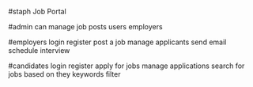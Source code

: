 #staph 
Job Portal

#admin
can manage job posts users employers

#employers
login register post a job manage applicants send email schedule interview 

#candidates
login register apply for jobs manage applications search for jobs based on they keywords filter
